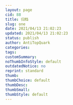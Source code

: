 ```yaml
---
layout: page
cid: 88
title: 归档
slug: one
date: 2021/04/13 21:02:23
updated: 2021/04/13 21:02:23
status: publish
author: AntiTopQuark
categories: 
tags: 
customSummary: 
noThumbInfoStyle: default
outdatedNotice: no
reprint: standard
thumb: 
thumbChoice: default
thumbDesc: 
thumbSmall: 
thumbStyle: default
---
```



